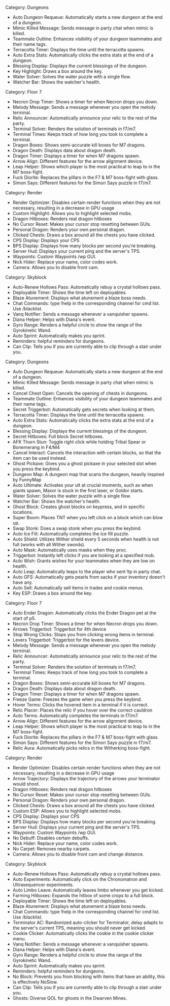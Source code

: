 Category: Dungeons
- Auto Dungeon Requeue: Automatically starts a new dungeon at the end of a dungeon.
- Mimic Killed Message: Sends message in party chat when mimic is killed.
- Teammate Outline: Enhances visibility of your dungeon teammates and their name tags.
- Terracotta Timer: Displays the time until the terracotta spawns.
- Auto Extra Stats: Automatically clicks the extra stats at the end of a dungeon.
- Blessing Display: Displays the current blessings of the dungeon.
- Key Highlight: Draws a box around the key.
- Water Solver: Solves the water puzzle with a single flow.
- Watcher Bar: Shows the watcher's health.

Category: Floor 7
- Necron Drop Timer: Shows a timer for when Necron drops you down.
- Melody Message: Sends a message whenever you open the melody terminal.
- Relic Announcer: Automatically announce your relic to the rest of the party.
- Terminal Solver: Renders the solution of terminals in f7/m7.
- Terminal Times: Keeps track of how long you took to complete a terminal.
- Dragon Boxes: Shows semi-accurate kill boxes for M7 dragons.
- Dragon Death: Displays data about dragon death.
- Dragon Timer: Displays a timer for when M7 dragons spawn.
- Arrow Align: Different features for the arrow alignment device.
- Leap Helper: Shows which player is the most practical to leap to in the M7 boss-fight.
- Fuck Diorite: Replaces the pillars in the F7 & M7 boss-fight with glass.
- Simon Says: Different features for the Simon Says puzzle in f7/m7.

Category: Render
- Render Optimizer: Disables certain render functions when they are not necessary, resulting in a decrease in GPU usage
- Custom Highlight: Allows you to highlight selected mobs.
- Dragon Hitboxes: Renders real dragon hitboxes
- No Cursor Reset: Makes your cursor stop resetting between GUIs.
- Personal Dragon: Renders your own personal dragon.
- Clicked Chests: Draws a box around all the chests you have clicked.
- CPS Display: Displays your CPS
- BPS Display: Displays how many blocks per second you're breaking.
- Server Hud: Displays your current ping and the server's TPS.
- Waypoints: Custom Waypoints /wp GUI.
- Nick Hider: Replace your name, color codes work.
- Camera: Allows you to disable front cam.

Category: Skyblock
- Auto-Renew Hollows Pass: Automatically rebuy a crystal hollows pass.
- Deployable Timer: Shows the time left on deployables.
- Blaze Atunement: Displays what atunement a blaze boss needs.
- Chat Commands: type !help in the corresponding channel for cmd list. Use /blacklist.
- Vanq Notifier: Sends a message whenever a vanquisher spawns.
- Diana Helper: Helps with Diana's event.
- Gyro Range: Renders a helpful circle to show the range of the Gyrokinetic Wand.
- Auto Sprint: Automatically makes you sprint.
- Reminders: helpful reminders for dungeons.
- Can Clip: Tells you if you are currently able to clip through a stair under you.

Category: Dungeons
- Auto Dungeon Requeue: Automatically starts a new dungeon at the end of a dungeon.
- Mimic Killed Message: Sends message in party chat when mimic is killed.
- Cancel Chest Open: Cancels the opening of chests in dungeons.
- Teammate Outline: Enhances visibility of your dungeon teammates and their name tags.
- Secret Triggerbot: Automatically gets secrets when looking at them.
- Terracotta Timer: Displays the time until the terracotta spawns.
- Auto Extra Stats: Automatically clicks the extra stats at the end of a dungeon.
- Blessing Display: Displays the current blessings of the dungeon.
- Secret Hitboxes: Full block Secret hitboxes.
- AFK Thorn Stun: Toggle right click while holding Tribal Spear or Bonemerang in F4/M4
- Cancel Interact: Cancels the interaction with certain blocks, so that the item can be used instead.
- Ghost Pickaxe: Gives you a ghost pickaxe in your selected slot when you press the keybind.
- Dungeon Map: A dungeon map that scans the dungeon, heavily inspired by FunnyMap
- Auto Ultimate: Activates your ult at crucial moments, such as when giants spawn, Maxor is stuck in the first laser, or Goldor starts.
- Water Solver: Solves the water puzzle with a single flow.
- Watcher Bar: Shows the watcher's health.
- Ghost Block: Creates ghost blocks on keypress, and in specific locations.
- Super Boom: Places TNT when you left click on a block which can blow up.
- Swap Stonk: Does a swap stonk when you press the keybind.
- Auto Ice Fill: Automatically completes the ice fill puzzle.
- Auto Shield: Utilizes Wither shield every 5 seconds when health is not full (works with all Wither swords).
- Auto Mask: Automatically uses masks when they proc.
- Triggerbot: Instantly left clicks if you are looking at a specified mob.
- Auto Wish: Grants wishes for your teammates when they are low on health.
- Auto Leap: Automatically leaps to the player who sent !tp in party chat.
- Auto GFS: Automatically gets pearls from sacks if your inventory doesn't have any.
- Auto Sell: Automatically sell items in trades and cookie menus.
- Key ESP: Draws a box around the key.

Category: Floor 7
- Auto Ender Dragon: Automatically clicks the Ender Dragon pet at the start of p5.
- Necron Drop Timer: Shows a timer for when Necron drops you down.
- Arrows Triggerbot: Triggerbot for 4th device
- Stop Wrong Clicks: Stops you from clicking wrong items in terminal.
- Levers Triggerbot: Triggerbot for the levers device.
- Melody Message: Sends a message whenever you open the melody terminal.
- Relic Announcer: Automatically announce your relic to the rest of the party.
- Terminal Solver: Renders the solution of terminals in f7/m7.
- Terminal Times: Keeps track of how long you took to complete a terminal.
- Dragon Boxes: Shows semi-accurate kill boxes for M7 dragons.
- Dragon Death: Displays data about dragon death.
- Dragon Timer: Displays a timer for when M7 dragons spawn.
- Freeze Game: Freezes the game when you press the keybind.
- Hover Terms: Clicks the hovered item in a terminal if it is correct.
- Relic Placer: Places the relic if you hover over the correct cauldron
- Auto Terms: Automatically completes the terminals in f7/m7.
- Arrow Align: Different features for the arrow alignment device.
- Leap Helper: Shows which player is the most practical to leap to in the M7 boss-fight.
- Fuck Diorite: Replaces the pillars in the F7 & M7 boss-fight with glass.
- Simon Says: Different features for the Simon Says puzzle in f7/m7.
- Relic Aura: Automatically picks relics in the Witherking boss-fight.

Category: Render
- Render Optimizer: Disables certain render functions when they are not necessary, resulting in a decrease in GPU usage
- Arrow Trajectory: Displays the trajectory of the arrows your terminator would shoot.
- Dragon Hitboxes: Renders real dragon hitboxes
- No Cursor Reset: Makes your cursor stop resetting between GUIs.
- Personal Dragon: Renders your own personal dragon.
- Clicked Chests: Draws a box around all the chests you have clicked.
- Custom ESP: Allows you to highlight selected mobs.
- CPS Display: Displays your CPS
- BPS Display: Displays how many blocks per second you're breaking.
- Server Hud: Displays your current ping and the server's TPS.
- Waypoints: Custom Waypoints /wp GUI.
- No Debuff: Disables certain debuffs.
- Nick Hider: Replace your name, color codes work.
- No Carpet: Removes nearby carpets.
- Camera: Allows you to disable front cam and change distance.

Category: Skyblock
- Auto-Renew Hollows Pass: Automatically rebuy a crystal hollows pass.
- Auto Experiments: Automatically click on the Chronomatron and Ultrasequencer experiments.
- Auto Limbo Leave: Automatically leaves limbo whenever you get kicked.
- Farming Hitboxes: Expands the hitbox of some crops to a full block.
- Deployable Timer: Shows the time left on deployables.
- Blaze Atunement: Displays what atunement a blaze boss needs.
- Chat Commands: type !help in the corresponding channel for cmd list. Use /blacklist.
- Terminator AC: Randomized auto-clicker for Terminator, delay adapts to the server's current TPS, meaning you should never get kicked.
- Cookie Clicker: Automatically clicks the cookie in the cookie clicker menu.
- Vanq Notifier: Sends a message whenever a vanquisher spawns.
- Diana Helper: Helps with Diana's event.
- Gyro Range: Renders a helpful circle to show the range of the Gyrokinetic Wand.
- Auto Sprint: Automatically makes you sprint.
- Reminders: helpful reminders for dungeons.
- No Block: Prevents you from blocking with items that have an ability, this is effectively NoSlow.
- Can Clip: Tells you if you are currently able to clip through a stair under you.
- Ghosts: Diverse QOL for ghosts in the Dwarven Mines.
